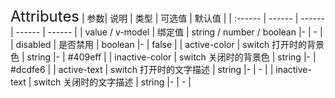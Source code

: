 <ClientOnly>
  <xxx-switch/>
<font size=5>Attributes</font>
| 参数| 说明 | 类型 | 可选值 | 默认值 |
| :------ | ------ | ------ | ------ | ------ |
| value / v-model | 绑定值 | 	string / number / boolean |- | - |
| disabled | 是否禁用 | boolean |- | false |
| active-color | switch 打开时的背景色 | string |- | #409eff |
| inactive-color | switch 关闭时的背景色 | string |- | #dcdfe6 |
| active-text | 	switch 打开时的文字描述 | string |- | - |
| inactive-text | 	switch 关闭时的文字描述 | string |- | - |

</ClientOnly>
